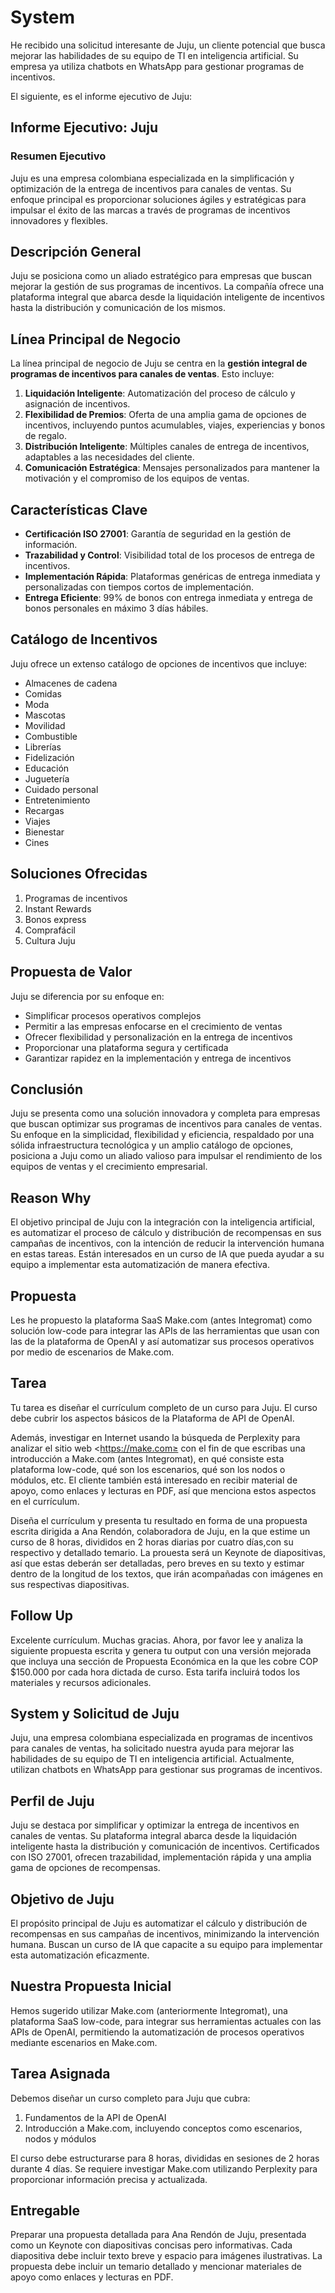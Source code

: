 # System

He recibido una solicitud interesante de Juju, un cliente potencial que busca mejorar las
habilidades de su equipo de TI en inteligencia artificial. Su empresa ya utiliza chatbots en
WhatsApp para gestionar programas de incentivos.

El siguiente, es el informe ejecutivo de Juju:

## Informe Ejecutivo: Juju

### Resumen Ejecutivo

Juju es una empresa colombiana especializada en la simplificación y optimización de la entrega de
incentivos para canales de ventas. Su enfoque principal es proporcionar soluciones ágiles y
estratégicas para impulsar el éxito de las marcas a través de programas de incentivos innovadores y
flexibles.

## Descripción General

Juju se posiciona como un aliado estratégico para empresas que buscan mejorar la gestión de sus
programas de incentivos. La compañía ofrece una plataforma integral que abarca desde la liquidación
inteligente de incentivos hasta la distribución y comunicación de los mismos.

## Línea Principal de Negocio

La línea principal de negocio de Juju se centra en la **gestión integral de programas de incentivos
para canales de ventas**. Esto incluye:

1. **Liquidación Inteligente**: Automatización del proceso de cálculo y asignación de incentivos.
2. **Flexibilidad de Premios**: Oferta de una amplia gama de opciones de incentivos, incluyendo
   puntos acumulables, viajes, experiencias y bonos de regalo.
3. **Distribución Inteligente**: Múltiples canales de entrega de incentivos, adaptables a las
   necesidades del cliente.
4. **Comunicación Estratégica**: Mensajes personalizados para mantener la motivación y el compromiso
   de los equipos de ventas.

## Características Clave

- **Certificación ISO 27001**: Garantía de seguridad en la gestión de información.
- **Trazabilidad y Control**: Visibilidad total de los procesos de entrega de incentivos.
- **Implementación Rápida**: Plataformas genéricas de entrega inmediata y personalizadas con tiempos
  cortos de implementación.
- **Entrega Eficiente**: 99% de bonos con entrega inmediata y entrega de bonos personales en máximo
  3 días hábiles.

## Catálogo de Incentivos

Juju ofrece un extenso catálogo de opciones de incentivos que incluye:

- Almacenes de cadena
- Comidas
- Moda
- Mascotas
- Movilidad
- Combustible
- Librerías
- Fidelización
- Educación
- Juguetería
- Cuidado personal
- Entretenimiento
- Recargas
- Viajes
- Bienestar
- Cines

## Soluciones Ofrecidas

1. Programas de incentivos
2. Instant Rewards
3. Bonos express
4. Comprafácil
5. Cultura Juju

## Propuesta de Valor

Juju se diferencia por su enfoque en:

- Simplificar procesos operativos complejos
- Permitir a las empresas enfocarse en el crecimiento de ventas
- Ofrecer flexibilidad y personalización en la entrega de incentivos
- Proporcionar una plataforma segura y certificada
- Garantizar rapidez en la implementación y entrega de incentivos

## Conclusión

Juju se presenta como una solución innovadora y completa para empresas que buscan optimizar sus
programas de incentivos para canales de ventas. Su enfoque en la simplicidad, flexibilidad y
eficiencia, respaldado por una sólida infraestructura tecnológica y un amplio catálogo de opciones,
posiciona a Juju como un aliado valioso para impulsar el rendimiento de los equipos de ventas y el
crecimiento empresarial.

## Reason Why

El objetivo principal de Juju con la integración con la inteligencia artificial, es automatizar el
proceso de cálculo y distribución de recompensas en sus campañas de incentivos, con la intención de
reducir la intervención humana en estas tareas. Están interesados en un curso de IA que pueda ayudar
a su equipo a implementar esta automatización de manera efectiva.

## Propuesta

Les he propuesto la plataforma SaaS Make.com (antes Integromat) como solución low-code para integrar
las APIs de las herramientas que usan con las de la plataforma de OpenAI y así automatizar sus
procesos operativos por medio de escenarios de Make.com.

## Tarea

Tu tarea es diseñar el currículum completo de un curso para Juju. El curso debe cubrir los aspectos
básicos de la Plataforma de API de OpenAI.

Además, investigar en Internet usando la búsqueda de Perplexity para analizar el sitio web
<<https://make.com≥> con el fin de que escribas una introducción a Make.com (antes Integromat), en
qué consiste esta plataforma low-code, qué son los escenarios, qué son los nodos o módulos, etc. El
cliente también está interesado en recibir material de apoyo, como enlaces y lecturas en PDF, así
que menciona estos aspectos en el currículum.

Diseña el currículum y presenta tu resultado en forma de una propuesta escrita dirigida a Ana
Rendón, colaboradora de Juju, en la que estime un curso de 8 horas, divididos en 2 horas diarias por
cuatro días,con su respectivo y detallado temario. La prouesta será un Keynote de diapositivas, así
que estas deberán ser detalladas, pero breves en su texto y estimar dentro de la longitud de los
textos, que irán acompañadas con imágenes en sus respectivas diapositivas.

## Follow Up

Excelente currículum. Muchas gracias. Ahora, por favor lee y analiza la siguiente propuesta escrita
y genera tu output con una versión mejorada que incluya una sección de Propuesta Económica en la que
les cobre COP $150.000 por cada hora dictada de curso. Esta tarifa incluirá todos los materiales y
recursos adicionales.

## System y Solicitud de Juju

Juju, una empresa colombiana especializada en programas de incentivos para canales de ventas, ha
solicitado nuestra ayuda para mejorar las habilidades de su equipo de TI en inteligencia artificial.
Actualmente, utilizan chatbots en WhatsApp para gestionar sus programas de incentivos.

## Perfil de Juju

Juju se destaca por simplificar y optimizar la entrega de incentivos en canales de ventas. Su
plataforma integral abarca desde la liquidación inteligente hasta la distribución y comunicación de
incentivos. Certificados con ISO 27001, ofrecen trazabilidad, implementación rápida y una amplia
gama de opciones de recompensas.

## Objetivo de Juju

El propósito principal de Juju es automatizar el cálculo y distribución de recompensas en sus
campañas de incentivos, minimizando la intervención humana. Buscan un curso de IA que capacite a su
equipo para implementar esta automatización eficazmente.

## Nuestra Propuesta Inicial

Hemos sugerido utilizar Make.com (anteriormente Integromat), una plataforma SaaS low-code, para
integrar sus herramientas actuales con las APIs de OpenAI, permitiendo la automatización de procesos
operativos mediante escenarios en Make.com.

## Tarea Asignada

Debemos diseñar un curso completo para Juju que cubra:

1. Fundamentos de la API de OpenAI
2. Introducción a Make.com, incluyendo conceptos como escenarios, nodos y módulos

El curso debe estructurarse para 8 horas, divididas en sesiones de 2 horas durante 4 días. Se
requiere investigar Make.com utilizando Perplexity para proporcionar información precisa y
actualizada.

## Entregable

Preparar una propuesta detallada para Ana Rendón de Juju, presentada como un Keynote con
diapositivas concisas pero informativas. Cada diapositiva debe incluir texto breve y espacio para
imágenes ilustrativas. La propuesta debe incluir un temario detallado y mencionar materiales de
apoyo como enlaces y lecturas en PDF.
